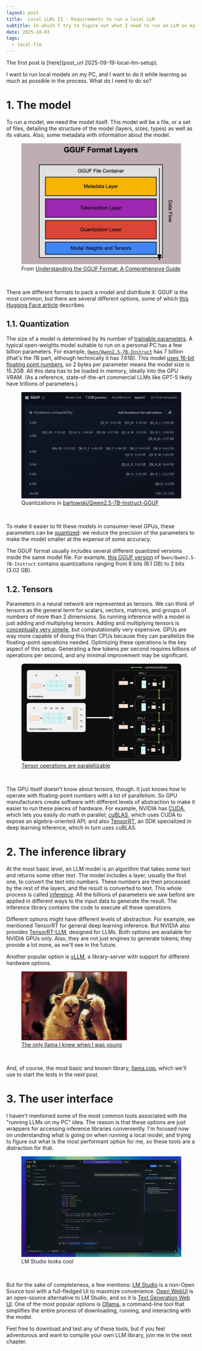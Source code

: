 ```yaml
---
layout: post
title:  Local LLMs II - Requirements to run a local LLM
subtitle: In which I try to figure out what I need to run an LLM on my computer
date: 2025-10-03
tags:
  - local-llm
---
```


The first post is [here](post_url 2025-09-19-local-llm-setup).

I want to run local models on my PC, and I want to do it while learning as much as possible in the process. What do I need to do so?

# 1. The model

To run a model, we need the model itself. This model will be a file, or a set of files, detailing the structure of the model (layers, sizes, types) as well as its values. Also, some metadata with information about the model.

<figure>
  <img src="/assets/images/2025-11-08-local-llm-options/2025-10-09-21-12-53.png" alt="GGUF Format" />
  <figcaption>From <a href="https://medium.com/@vimalkansal/understanding-the-gguf-format-a-comprehensive-guide-67de48848256">Understanding the GGUF Format: A Comprehensive Guide</a></figcaption>
</figure><br/>

There are different formats to pack a model and distribute it: GGUF is the most common, but there are several different options, some of which  [this Hugging Face article](https://huggingface.co/blog/ngxson/common-ai-model-formats) describes.

## 1.1. Quantization

The size of a model is determined by its number of [trainable parameters](https://www.ibm.com/think/topics/llm-parameters). A typical open-weights model suitable to run on a personal PC has a few billion parameters. For example, [`Qwen/Qwen2.5-7B-Instruct`](https://huggingface.co/Qwen/Qwen2.5-7B-Instruct) has 7 billion (that's the 7B part, although technically it has 7.61B). This model [uses 16-bit floating point numbers](https://huggingface.co/Qwen/Qwen2.5-7B-Instruct/blob/main/model.safetensors.index.json), so 2 bytes per parameter means the model size is 15.2GB. All this data has to be loaded in memory, ideally into the GPU VRAM. (As a reference, state-of-the-art commercial LLMs like GPT-5 likely have trillions of parameters.)

<figure>
  <img src="/assets/images/2025-11-08-local-llm-options/2025-10-09-21-15-26.png" alt="bartowski/Qwen2.5-7B-Instruct-GGUF" />
  <figcaption>Quantizations in <a href="https://huggingface.co/bartowski/Qwen2.5-7B-Instruct-GGUF">bartowski/Qwen2.5-7B-Instruct-GGUF</a></figcaption>
</figure><br/>


To make it easier to fit these models in consumer-level GPUs, these parameters can be [quantized](https://huggingface.co/docs/optimum/en/concept_guides/quantization): we reduce the precision of the parameters to make the model smaller at the expense of some accuracy.

The GGUF format usually includes several different quantized versions inside the same model file. For example, [this GGUF version](https://huggingface.co/models?other=base_model:quantized:Qwen/Qwen2.5-7B-Instruct) of `Qwen/Qwen2.5-7B-Instruct` contains quantizations ranging from 8 bits (8.1 GB) to 2 bits (3.02 GB).

## 1.2. Tensors

Parameters in a neural network are represented as tensors. We can think of tensors as the general term for scalars, vectors, matrices, and groups of numbers of more than 2 dimensions. So running inference with a model is just adding and multiplying tensors. Adding and multiplying tensors is [conceptually very simple](https://betterexplained.com/articles/matrix-multiplication/), but computationally very expensive. GPUs are way more capable of doing this than CPUs because they can parallelize the floating-point operations needed. Optimizing these operations is the key aspect of this setup. Generating a few tokens per second requires billions of operations per second, and any minimal improvement may be significant.

<figure>
  <img src="/assets/images/2025-11-08-local-llm-options/2025-10-09-22-05-23.png" alt="Tensor operations are paralellizable" />
  <figcaption><a href="https://rocm.blogs.amd.com/artificial-intelligence/tensor-parallelism/README.html">Tensor operations are paralellizable</a></figcaption>
</figure><br/>

The GPU itself doesn't know about tensors, though. It just knows how to operate with floating-point numbers with a lot of parallelism. So GPU manufacturers create software with different levels of abstraction to make it easier to run these pieces of hardware. For example, NVIDIA has [CUDA](https://developer.nvidia.com/cuda-toolkit), which lets you easily do math in parallel; [cuBLAS](https://developer.nvidia.com/cublas), which uses CUDA to expose an algebra-oriented API; and also [TensorRT](https://developer.nvidia.com/tensorrt), an SDK specialized in deep learning inference, which in turn uses cuBLAS.

# 2. The inference library

At the most basic level, an LLM model is an algorithm that takes some text and returns some other text. The model includes a layer, usually the first one, to convert the text into numbers. These numbers are then processed by the rest of the layers, and the result is converted to text. This whole process is called [inference](https://huggingface.co/blog/Kseniase/inference). All the billions of parameters we saw before are applied in different ways to the input data to generate the result. The inference library contains the code to execute all these operations.

Different options might have different levels of abstraction. For example, we mentioned TensorRT for general deep learning inference. But NVIDIA also provides [TensorRT-LLM](https://docs.nvidia.com/tensorrt-llm/index.html), designed for LLMs. Both options are available for NVIDIA GPUs only. Also, they are not just engines to generate tokens; they provide a lot more, as we'll see in the future.

Another popular option is [vLLM](https://docs.vllm.ai/en/latest/), a library-server with support for different hardware options.

<figure>
  <img src="/assets/images/2025-11-08-local-llm-options/2025-10-09-22-12-12.png" alt="A phone-calling llama" />
  <figcaption><a href="https://tvtropes.org/pmwiki/pmwiki.php/Advertising/LaLlamaQueLlama">The only llama I knew when I was young</a></figcaption>
</figure><br/>


And, of course, the most basic and known library, [llama.cpp](https://github.com/ggml-org/llama.cpp), which we'll use to start the tests in the next post.

# 3. The user interface

I haven't mentioned some of the most common tools associated with the "running LLMs on my PC" idea. The reason is that these options are just wrappers for accessing inference libraries conveniently. I'm focused now on understanding what is going on when running a local model, and trying to figure out what is the most performant option for me, so these tools are a distraction for that.

<figure>
  <img src="/assets/images/2025-11-08-local-llm-options/2025-10-09-22-13-33.png" alt="LM Studio looks cool" />
  <figcaption>LM Studio looks cool</figcaption>
</figure><br/>

But for the sake of completeness, a few mentions: [LM Studio](https://lmstudio.ai/) is a non-Open Source tool with a full-fledged UI to maximize convenience. [Open WebUI](https://openwebui.com/) is an open-source alternative to LM Studio, and so it is [Text Generation Web UI](https://openwebui.com/). One of the most popular options is [Ollama](https://ollama.com/), a command-line tool that simplifies the entire process of downloading, running, and interacting with the model.

Feel free to download and test any of these tools, but if you feel adventurous and want to compile your own LLM library, join me in the next chapter.
